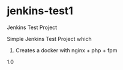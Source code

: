 # jenkins-test1
Jenkins Test Project

Simple Jenkins Test Project which

1) Creates a docker with nginx + php + fpm 

1.0
